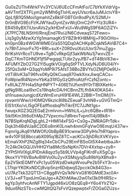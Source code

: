 Gu0sZUTh4WrkFVv3YCVJ6UEcCFmAtFo/C7bYkXVdrVg=
aAVTmf2XTFLym2yWMh6gTlxHLwyUVscr6aJuMJctvY8=
QpLfjB1Q5Moi/lgmahitZxBkliFGBTGn9odPyX/S2MU=
0r0nBVG9EcFI/KJWYauDyntZsvWcjOmC2rP+YIz3UR4=
ER459yBX7iUsnAVs2y/kHDnFxUl+Wu9WgS9F6AOZiZY=
jX7PfC78LNStHI/RnsjEnd7Rv/J/N6CdveaqS72Fewo=
Llq3g0yMzwXzYg1mamagKrSYBZ9rKH8MHjj+F90iOHo=
kh0pn0Bz4WGWWMEO/aS51QDq0ACHKp8CqkN5AViB7C4=
/v7BhTJmorFx70+RRt+suX+Z0R0vulXsUUorS7muZgg=
RrIKshVrRcoTU9ve+Tg8CvRkpGjf3akWbNu1j7wxvZE=
DqCTKmTGHNDf1jf5PwgqqLTUbr2yyJfB7+dT48bV83w=
AFUMYZbO27G2YI5ugtkVO/g6qStPTVLXdyNJD6U04iY=
25fQs3xM+Q3qqYoMP9i75AfsT38BoZBVYsOZMjPOe9U=
vtITi8IvK3aT96fvx0KyQ0kCuaq970wkXnxJIwqCACs=
FoWpiwlR4NzmvYbKa31IfGyGzQtfroAtzFrCzNZontc=
FxRUkZ7FH4aSfqHNPYT+406E1VJfxm9Y0rTlBlXKeHc=
gtNg9I8LoaI9xrCs19hqAcDA/HCBnnZfLfh9AX0KAS4=
sh1nuawJungjcdXzWmEvruHI91E4WL22B8I+TmDM/jY=
rpvamVWw/cH0MQV6kzic8I8bZEeuaF3vhN8+uGVGTmQ=
ElS1rtXo/vLI5gOFEalffiosbqPhTikrEfC7JJNt1gs=
fwuqxXGZ3Q2EGaE2rmlvvn+HWhLlL+jJrc6QBe+tR18=
5ikl5Km3It6oEhMpZ7Vpxcmu7dRrevTvpm114ji9Bk8=
N7BSlpKrqNDgLghL2+HMl14xFSG+Cs0g+ZMRAGPrTdk=
Dqk3h4BdVJa8C2DEo8mK0Lnwh4nmGFqVwO9EmqU437w=
FqmrIgJAq6YMWOfU0bBpBE91cwnw3DPylHx7hRYapro=
w4v10FSE8bccabX095q1BZ8TC+acKCo3jhDRcXVKVyo=
kEmaVXhP2NZg8lq34xCbCPu29EmFBSoGt5X4wbtbaJA=
7c24kOkGQ/JiVHHGYIa8McISsNpKn7DVr4Xxtsp+zy8=
ZYPt5HVlXgUPIDnA8qyz5y5b9LVVp4gFIKrdFuX5gCg=
9koxYVY6VBsAvBWVo0lu2yvXSMsjysj5u89bYpXBhx8=
Ep2V5ktEGMfYxPc1yu05WzdDwkpWvouPe2b5FxY3r+o=
L17IqirYK0KxNDCj8vip5nzr6DdjwqS2pcckOk84G3o=
uU7AzTkk32QT13+C8gg8VrQs1kNrVxG816GMdE3xc0A=
LV3J+eFTqxdJmGaiJgo+AZKhMAwJ2w01xI3k0fHlRSc=
kgYp3yhfvcAnNFTY1Jgpd46xUO8zQEq8+Y6o4YlrZ1Q=
9dux6NzSTb+cwMQItQQ7sFvVQzepwptxF/ZOGa0ZUzs=
